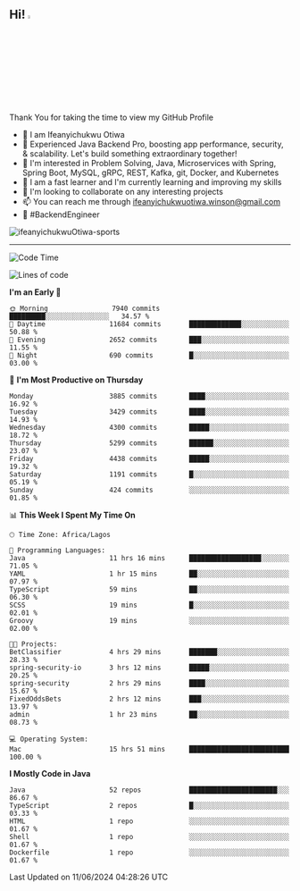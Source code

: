<!-- BLOG-POST-LIST:START --><!-- BLOG-POST-LIST:END -->

## Hi! <img src="https://media.giphy.com/media/hvRJCLFzcasrR4ia7z/giphy.gif" width="4%"> 

Thank You for taking the time to view my GitHub Profile

- 👋 I am Ifeanyichukwu Otiwa
- 🚀 Experienced Java Backend Pro, boosting app performance, security, & scalability. Let's build something extraordinary together!
- 👀 I'm interested in Problem Solving, Java, Microservices with Spring, Spring Boot, MySQL, gRPC, REST, Kafka, git, Docker, and Kubernetes
- 🌱 I am a fast learner and I'm currently learning and improving my skills
- 💞️ I'm looking to collaborate on any interesting projects
- 📫 You can reach me through ifeanyichukwuotiwa.winson@gmail.com
- 🚀 #BackendEngineer

<p align="left" marginTop="10px"> <img src="https://komarev.com/ghpvc/?username=ifeanyichukwuOtiwa-sports&label=Profile%20views&color=0e75b6&style=for-the-badge" alt="ifeanyichukwuOtiwa-sports" /> </p>

***

<!--START_SECTION:waka-->
![Code Time](http://img.shields.io/badge/Code%20Time-2%2C606%20hrs%2021%20mins-blue)

![Lines of code](https://img.shields.io/badge/From%20Hello%20World%20I%27ve%20Written-6.0%20million%20lines%20of%20code-blue)

**I'm an Early 🐤** 

```text
🌞 Morning                7940 commits        █████████░░░░░░░░░░░░░░░░   34.57 % 
🌆 Daytime                11684 commits       █████████████░░░░░░░░░░░░   50.88 % 
🌃 Evening                2652 commits        ███░░░░░░░░░░░░░░░░░░░░░░   11.55 % 
🌙 Night                  690 commits         █░░░░░░░░░░░░░░░░░░░░░░░░   03.00 % 
```
📅 **I'm Most Productive on Thursday** 

```text
Monday                   3885 commits        ████░░░░░░░░░░░░░░░░░░░░░   16.92 % 
Tuesday                  3429 commits        ████░░░░░░░░░░░░░░░░░░░░░   14.93 % 
Wednesday                4300 commits        █████░░░░░░░░░░░░░░░░░░░░   18.72 % 
Thursday                 5299 commits        ██████░░░░░░░░░░░░░░░░░░░   23.07 % 
Friday                   4438 commits        █████░░░░░░░░░░░░░░░░░░░░   19.32 % 
Saturday                 1191 commits        █░░░░░░░░░░░░░░░░░░░░░░░░   05.19 % 
Sunday                   424 commits         ░░░░░░░░░░░░░░░░░░░░░░░░░   01.85 % 
```


📊 **This Week I Spent My Time On** 

```text
🕑︎ Time Zone: Africa/Lagos

💬 Programming Languages: 
Java                     11 hrs 16 mins      ██████████████████░░░░░░░   71.05 % 
YAML                     1 hr 15 mins        ██░░░░░░░░░░░░░░░░░░░░░░░   07.97 % 
TypeScript               59 mins             ██░░░░░░░░░░░░░░░░░░░░░░░   06.30 % 
SCSS                     19 mins             █░░░░░░░░░░░░░░░░░░░░░░░░   02.01 % 
Groovy                   19 mins             ░░░░░░░░░░░░░░░░░░░░░░░░░   02.00 % 

🐱‍💻 Projects: 
BetClassifier            4 hrs 29 mins       ███████░░░░░░░░░░░░░░░░░░   28.33 % 
spring-security-io       3 hrs 12 mins       █████░░░░░░░░░░░░░░░░░░░░   20.25 % 
spring-security          2 hrs 29 mins       ████░░░░░░░░░░░░░░░░░░░░░   15.67 % 
FixedOddsBets            2 hrs 12 mins       ███░░░░░░░░░░░░░░░░░░░░░░   13.97 % 
admin                    1 hr 23 mins        ██░░░░░░░░░░░░░░░░░░░░░░░   08.73 % 

💻 Operating System: 
Mac                      15 hrs 51 mins      █████████████████████████   100.00 % 
```

**I Mostly Code in Java** 

```text
Java                     52 repos            ██████████████████████░░░   86.67 % 
TypeScript               2 repos             █░░░░░░░░░░░░░░░░░░░░░░░░   03.33 % 
HTML                     1 repo              ░░░░░░░░░░░░░░░░░░░░░░░░░   01.67 % 
Shell                    1 repo              ░░░░░░░░░░░░░░░░░░░░░░░░░   01.67 % 
Dockerfile               1 repo              ░░░░░░░░░░░░░░░░░░░░░░░░░   01.67 % 
```




 Last Updated on 11/06/2024 04:28:26 UTC
<!--END_SECTION:waka-->

<!--
<p align="center">
![trophy](https://github-profile-trophy.vercel.app/?username=ifeanyichukwuOtiwa-sports&theme=onedark) (https://github.com/ryo-ma/github-profile-trophy)
</p>
-->

<!---
ifeanyi-otiwa/ifeanyi-otiwa is a ✨ special ✨ repository because its `README.md` (this file) appears on your GitHub profile.
You can click the Preview link to take a look at your changes.
--->
